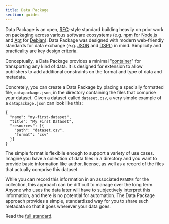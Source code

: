 ```yaml
---
title: Data Package
section: guides
---
```


Data Package is an open, [RFC](http://www.ietf.org/rfc.html)-style standard building heavily on prior work on packaging across various software ecosystems (e.g. [npm](https://www.npmjs.com/) for [Node.js](https://nodejs.org/) and [Apt](https://wiki.debian.org/Apt) for [Debian](https://www.debian.org/)).  Data Package was designed with modern web-friendly standards for data exchange (e.g. [JSON](http://json.org/) and [DSPL](https://developers.google.com/public-data/)) in mind.  Simplicity and practicality are key design criteria.

Conceptually, a Data Package provides a minimal "[container](/about/#data-containerization)" for transporting any kind of data.  It is designed for extension to allow publishers to add additional constraints on the format and type of data and metadata.  

Concretely, you can create a Data Package by placing a specially formatted file, `datapackage.json`, in the directory containing the files that comprise your dataset.  Given a dataset called `dataset.csv`, a very simple example of a `datapackage.json` can look like this:

    {
      "name": "my-first-dataset",
      "title": "My First Dataset",
      "resources": [{
        "path": "dataset.csv",
        "format": "csv"
      }]
    }

The simple format is flexibile enough to support a variety of use cases.  Imagine you have a collection of data files in a directory and you want to provide basic information like author, license, as well as a record of the files that actually comprise this dataset.

While you can record this information in an associated `README` for the collection, this approach can be difficult to manage over the long term.  Anyone who uses the data later will have to subjectively interpret this information, and there is no potential for automation.   The Data Package approach provides a simple, standardized way for you to share such metadata so that it goes wherever your data goes.  

Read the [full standard](/standards/data-package/).
